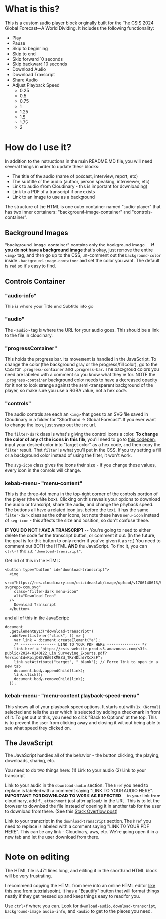 # What is this?

This is a custom audio player block originally built for the The CSIS 2024 Global Forecast—A World Dividing. It includes the following functionality:

- Play
- Pause
- Skip to beginning
- Skip to end
- Skip forward 10 seconds
- Skip backward 10 seconds
- Download Audio
- Download Transcript
- Share Audio
- Adjust Playback Speed
  - 0.25
  - 0.5
  - 0.75
  - 1
  - 1.25
  - 1.5
  - 1.75
  - 2

# How do I use it?

In addition to the instructions in the main README.MD file, you will need several things in order to update these blocks:

- The title of the audio (name of podcast, interview, report, etc)
- The subtitle of the audio (author, person speaking, interviewer, etc)
- Link to audio (from Cloudinary - this is important for downloading)
- Link to a PDF of a transcript if one exists
- Link to an image to use as a background

The structure of the HTML is one outer container named "audio-player" that has two inner containers: "background-image-container" and "controls-container".

## Background Images

"background-image-container" contains only the background image -- **if you do not have a background image** that's okay, just remove the entire `<img>` tag, and then go up to the CSS, un-comment out the `background-color` inside `.background-image-container` and set the color you want. The default is `red` so it's easy to find.

## Controls Container

### "audio-info"

This is where your Title and Subtitle info go

### "audio"

The `<audio>` tag is where the URL for your audio goes. This should be a link to the file in cloudinary.

### "progressContainer"

This holds the progress bar. Its movement is handled in the JavaScript. To change the color (the background gray or the progress/fill color), go to the CSS for `.progress-container` and `.progress-bar`. The backgroud colors you need are labeled with a comment so you know what they're for. NOTE the `.progress-container` background color needs to have a decreased opacity for it not to look strange against the semi-transparent background of the player, so make sure you use a RGBA value, not a hex code.

### "controls"

The audio controls are each an `<img>` that goes to an SVG file saved in Cloudinary in a folder for "Shorthand -> Global Forecast". If you ever want to change the icon, just swap out the `src` url.

The `filter-dark` class is what's giving the control icons a color. **To change the color of any of the icons in this file**, you'll need to go to [this codepen](https://codepen.io/sosuke/pen/Pjoqqp), input your desired color into "target color" as a hex code, and then copy the `filter` result. That `filter` is what you'll put in the CSS. If you try setting a fill or a background color instead of using the filter, it won't work.

The `svg-icon` class gives the icons their size - if you change these values, every icon in the conrols will change.

### kebab-menu - "menu-content"

This is the three-dot menu in the top-right corner of the controls portion of the player (the white box). Clicking on this reveals your options to download the audio or transcript, share the audio, and change the playback speed. The buttons all have a related icon just before the text. It has the same `filter-dark` class as the other icons, but note these have `menu-icon` instead of `svg-icon` - this affects the size and position, so don't confuse these. 

**IF YOU DO NOT HAVE A TRANSCRIPT** -- You're going to need to either delete the code for the transcript button, or comment it out. (In the future, the goal is for this button to only render if you've given it a `src`.) You need to comment out BOTH the HTML **AND** the JavaScript. To find it, you can `ctrl+f` the `id`: `"download-transcript"`.

Get rid of this in the HTML:

````
<button type="button" id="download-transcript">
  <img
    src="https://res.cloudinary.com/csisideaslab/image/upload/v1706148613/Shorthand/Global%20Forecast/download-svgrepo-com.svg"
    class="filter-dark menu-icon"
    alt="Download Icon"
  />
    Download Transcript
  </button>
````
and all of this in the JavaScript:

```
document
  .getElementById("download-transcript")
  .addEventListener("click", () => {
    var link = document.createElement("a");
    /* ---------------- LINK TO YOUR PDF HERE --------------- */
    link.href = "https://csis-website-prod.s3.amazonaws.com/s3fs-public/2024-0240122_Lin_Surveying_Experts.pdf?VersionId=KpijDB0VBA6tKMBZd_TRr4DLn3YXcXsF";
    link.setAttribute("target", "_blank"); // Force link to open in a new tab
    document.body.appendChild(link);
    link.click();
    document.body.removeChild(link);
  });
```
### kebab-menu - "menu-content playback-speed-menu"
This shows all of your playback speed options. It starts out with `1x (Normal)` selected and tells the user which is selected by adding a checkmark in front of it. To get out of this, you need to click "Back to Options" at the top. This is to prevent the user from clicking away and closing it without being able to see what speed they clicked on. 

## The JavaScript
The JavaScript handles all of the behavior - the button clicking, the playing, downloads, sharing, etc. 

You need to do two things here: (1) Link to your audio (2) Link to your transcript

Link to your audio in the `download-audio` section. The `href` you need to replace is labeled with a comment saying "LINK TO YOUR AUDIO HERE". **IMPORTANT FOR DOWNLOAD TO WORK AS EXPECTED** -- in your link from cloudinary, add `fl_attachment` just after `upload/` in the URL. This is to let the browser to download the file instead of opening it in another tab for the user to download from there. (See this [Stack Overflow post](https://stackoverflow.com/questions/65381723/download-image-from-cloudinary-url#:~:text=Just%20add%20the%20Cloudinary%20flags,and%20the%20file%20will%20download.&text=You%20can%20optionally%20set%20a,using%20the%20format%20fl_attachment%3Amy_custom_filename%20.))

Link to your transcript in the `download-transcript` section. The `href` you need to replace is labeled with a comment saying "LINK TO YOUR PDF HERE". This can be any link - Cloudinary, aws, etc. We're going open it in a new tab and let the user download from there. 

# Note on editing
The HTML file is 471 lines long, and editing it in the shorthand HTML block will be very frustrating.

I recommend copying the HTML from here into an online HTML editor [like this one from tutorialspoint](https://www.tutorialspoint.com/online_html_editor.php). It has a "Beautify" button that will format things neatly if they get messed up and keep things easy to read for you. 

Use `ctrl+f` where you can. Look for `download-audio`, `download-transcript`, `background-image`, `audio-info`, and `<audio` to get to the pieces you need.

